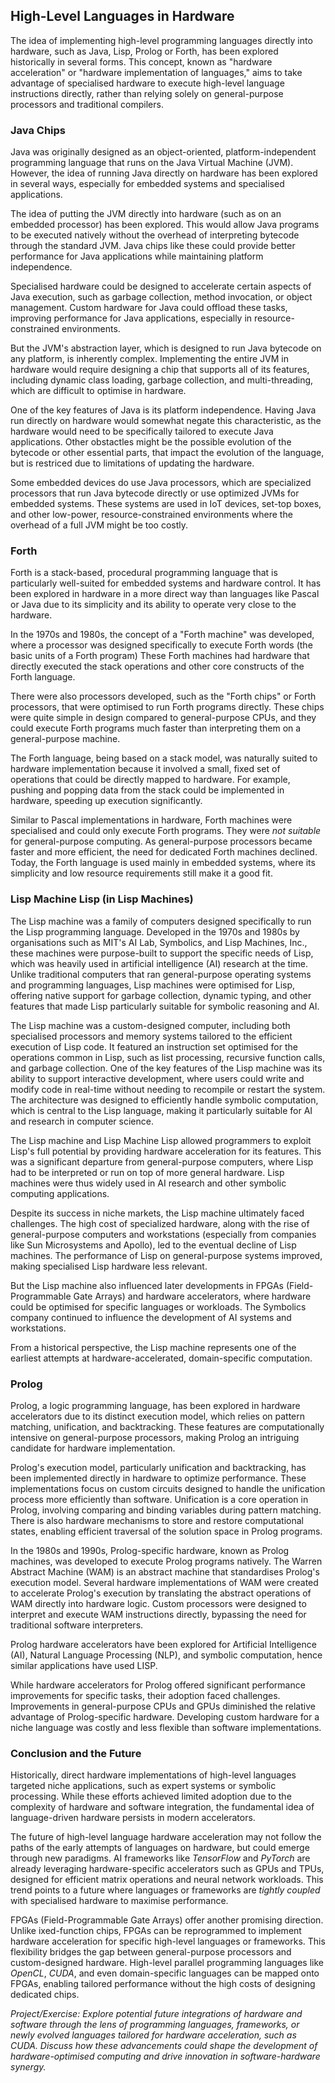 
## High-Level Languages in Hardware

The idea of implementing high-level programming languages directly into hardware, such as
Java, Lisp, Prolog or Forth, has been explored historically in several forms. This concept,
known as "hardware acceleration" or "hardware implementation of languages," aims to take
advantage of specialised hardware to execute high-level language instructions directly,
rather than relying solely on general-purpose processors and traditional compilers.


### Java Chips

Java was originally designed as an object-oriented, platform-independent programming language
that runs on the Java Virtual Machine (JVM). However, the idea of running Java directly on
hardware has been explored in several ways, especially for embedded systems and specialised
applications.

The idea of putting the JVM directly into hardware (such as on an embedded processor) has
been explored. This would allow Java programs to be executed natively without the overhead
of interpreting bytecode through the standard JVM. Java chips like these could provide better
performance for Java applications while maintaining platform independence.

Specialised hardware could be designed to accelerate certain aspects of Java execution,
such as garbage collection, method invocation, or object management. Custom hardware for
Java could offload these tasks, improving performance for Java applications, especially
in resource-constrained environments.


But the JVM's abstraction layer, which is designed to run Java bytecode on any platform,
is inherently complex. Implementing the entire JVM in hardware would require designing
a chip that supports all of its features, including dynamic class loading, garbage collection,
and multi-threading, which are difficult to optimise in hardware.

One of the key features of Java is its platform independence. Having Java run directly on
hardware would somewhat negate this characteristic, as the hardware would need to be
specifically tailored to execute Java applications. Other obstactles might be the possible
evolution of the bytecode or other essential parts, that impact the evolution of the
language, but is restriced due to limitations of updating the hardware.

Some embedded devices do use Java processors, which are specialized processors that run
Java bytecode directly or use optimized JVMs for embedded systems. These systems are used
in IoT devices, set-top boxes, and other low-power, resource-constrained environments
where the overhead of a full JVM might be too costly.


### Forth

Forth is a stack-based, procedural programming language that is particularly well-suited
for embedded systems and hardware control. It has been explored in hardware in a more
direct way than languages like Pascal or Java due to its simplicity and its ability to
operate very close to the hardware.

In the 1970s and 1980s, the concept of a "Forth machine" was developed, where a processor
was designed specifically to execute Forth words (the basic units of a Forth program)
These Forth machines had hardware that directly executed the stack operations and other
core constructs of the Forth language.

There were also processors developed, such as the "Forth chips" or Forth processors,
that were optimised to run Forth programs directly. These chips were quite simple
in design compared to general-purpose CPUs, and they could execute Forth programs
much faster than interpreting them on a general-purpose machine.

The Forth language, being based on a stack model, was naturally suited to hardware
implementation because it involved a small, fixed set of operations that could be
directly mapped to hardware. For example, pushing and popping data from the stack
could be implemented in hardware, speeding up execution significantly.

Similar to Pascal implementations in hardware, Forth machines were specialised and
could only execute Forth programs. They were *not suitable* for general-purpose
computing. As general-purpose processors became faster and more efficient, the need
for dedicated Forth machines declined. Today, the Forth language is used mainly in
embedded systems, where its simplicity and low resource requirements still make it a good fit.


### Lisp Machine Lisp (in Lisp Machines)

The Lisp machine was a family of computers designed specifically to run the Lisp programming language.
Developed in the 1970s and 1980s by organisations such as MIT's AI Lab, Symbolics, and Lisp Machines, Inc.,
these machines were purpose-built to support the specific needs of Lisp, which was heavily used in
artificial intelligence (AI) research at the time. Unlike traditional computers that ran general-purpose
operating systems and programming languages, Lisp machines were optimised for Lisp, offering native
support for garbage collection, dynamic typing, and other features that made Lisp particularly suitable
for symbolic reasoning and AI.

The Lisp machine was a custom-designed computer, including both specialised processors and memory systems
tailored to the efficient execution of Lisp code. It featured an instruction set optimised for the
operations common in Lisp, such as list processing, recursive function calls, and garbage collection.
One of the key features of the Lisp machine was its ability to support interactive development, where
users could write and modify code in real-time without needing to recompile or restart the system.
The architecture was designed to efficiently handle symbolic computation, which is central to the Lisp
language, making it particularly suitable for AI and research in computer science.

The Lisp machine and Lisp Machine Lisp allowed programmers to exploit Lisp's full potential by providing
hardware acceleration for its features. This was a significant departure from general-purpose computers,
where Lisp had to be interpreted or run on top of more general hardware.
Lisp machines were thus widely used in AI research and other symbolic computing applications.

Despite its success in niche markets, the Lisp machine ultimately faced challenges.
The high cost of specialized hardware, along with the rise of general-purpose computers and workstations
(especially from companies like Sun Microsystems and Apollo), led to the eventual decline of Lisp machines.
The performance of Lisp on general-purpose systems improved, making specialised Lisp hardware less relevant.

But the Lisp machine also influenced later developments in FPGAs (Field-Programmable Gate Arrays) and hardware
accelerators, where hardware could be optimised for specific languages or workloads. The Symbolics company
continued to influence the development of AI systems and workstations.

From a historical perspective, the Lisp machine represents one of the earliest attempts at
hardware-accelerated, domain-specific computation.


### Prolog

Prolog, a logic programming language, has been explored in hardware accelerators due to its distinct
execution model, which relies on pattern matching, unification, and backtracking. These features are
computationally intensive on general-purpose processors, making Prolog an intriguing candidate for
hardware implementation.

Prolog's execution model, particularly unification and backtracking, has been implemented directly in
hardware to optimize performance. These implementations focus on custom circuits designed to handle the
unification process more efficiently than software. Unification is a core operation in Prolog, involving
comparing and binding variables during pattern matching. There is also hardware mechanisms to store and
restore computational states, enabling efficient traversal of the solution space in Prolog programs.

In the 1980s and 1990s, Prolog-specific hardware, known as Prolog machines, was developed to execute
Prolog programs natively. The Warren Abstract Machine (WAM) is an abstract machine that standardises
Prolog's execution model. Several hardware implementations of WAM were created to accelerate Prolog's
execution by translating the abstract operations of WAM directly into hardware logic.
Custom processors were designed to interpret and execute WAM instructions directly, bypassing the
need for traditional software interpreters.

Prolog hardware accelerators have been explored for Artificial Intelligence (AI), Natural Language Processing
(NLP), and symbolic computation, hence similar applications have used LISP.

While hardware accelerators for Prolog offered significant performance improvements for specific tasks, their
adoption faced challenges. Improvements in general-purpose CPUs and GPUs diminished the relative advantage of
Prolog-specific hardware. Developing custom hardware for a niche language was costly and less flexible than
software implementations.



### Conclusion and the Future

Historically, direct hardware implementations of high-level languages targeted niche
applications, such as expert systems or symbolic processing. While these efforts achieved
limited adoption due to the complexity of hardware and software integration, the
fundamental idea of language-driven hardware persists in modern accelerators.

The future of high-level language hardware acceleration may not follow the paths of
the early attempts of languages on hardware, but could emerge through new paradigms.
AI frameworks like *TensorFlow* and *PyTorch* are already leveraging hardware-specific
accelerators such as GPUs and TPUs, designed for efficient matrix operations and
neural network workloads. This trend points to a future where languages or frameworks
are *tightly coupled* with specialised hardware to maximise performance.

FPGAs (Field-Programmable Gate Arrays) offer another promising direction. Unlike 
ixed-function chips, FPGAs can be reprogrammed to implement hardware acceleration
for specific high-level languages or frameworks. This flexibility bridges the gap
between general-purpose processors and custom-designed hardware. High-level parallel
programming languages like *OpenCL*, *CUDA*, and even domain-specific languages can be
mapped onto FPGAs, enabling tailored performance without the high costs of
designing dedicated chips.

*Project/Exercise: Explore potential future integrations of hardware and software
through the lens of programming languages, frameworks, or newly evolved languages
tailored for hardware acceleration, such as CUDA. Discuss how these advancements
could shape the development of hardware-optimised computing and drive innovation
in software-hardware synergy.*
